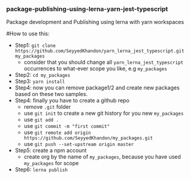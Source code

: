 ### package-publishing-using-lerna-yarn-jest-typescript

Package development and Publishing using lerna with yarn workspaces  

#How to use this:
- Step1: `git clone https://github.com/SeyyedKhandon/yarn_lerna_jest_typescript.git my_packages`
    - consider that you should change all `yarn_lerna_jest_typescript` occurrences to what-ever scope you like, e.g `my_packages`
- Step2: `cd my_packages`
- Step3: `yarn install`
- Step4: now you can remove package1/2  and create new packages based on these two samples.
- Step4: finally you have to create a github repo
    - remove `.git` folder
    - use `git init` to create a new git history for you new `my_packages`
    - use `git add .`
    - use `git commit -m "first commit"`
    - use `git remote add origin https://github.com/SeyyedKhandon/my_packages.git`
    - use `git push --set-upstream origin master`
- Step5: create a npm account
    - create org by the name of `my_packages`, because you have used `my_packages` for scope
- Step6: `lerna publish`

    

 
